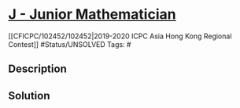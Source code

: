 # [J - Junior Mathematician](https://codeforces.com/gym/102452/problem/J)

[[CFICPC/102452/102452|2019-2020 ICPC Asia Hong Kong Regional Contest]]
#Status/UNSOLVED
Tags: #

## Description

## Solution

